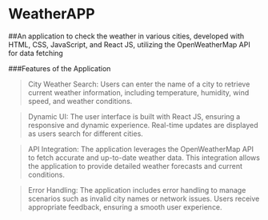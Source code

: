 # WeatherAPP

##An application to check the weather in various cities, developed with HTML, CSS, JavaScript, and React JS, utilizing the OpenWeatherMap API for data fetching

###Features of the Application
>City Weather Search: Users can enter the name of a city to retrieve current weather information, including temperature, humidity, wind speed, and weather conditions.

>Dynamic UI: The user interface is built with React JS, ensuring a responsive and dynamic experience. Real-time updates are displayed as users search for different cities.

>API Integration: The application leverages the OpenWeatherMap API to fetch accurate and up-to-date weather data. This integration allows the application to provide detailed weather forecasts and current conditions.

>Error Handling: The application includes error handling to manage scenarios such as invalid city names or network issues. Users receive appropriate feedback, ensuring a smooth user experience.

